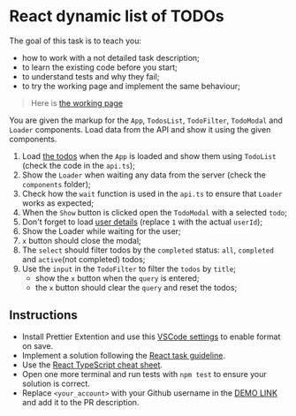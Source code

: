 # React dynamic list of TODOs

The goal of this task is to teach you:
- how to work with a not detailed task description;
- to learn the existing code before you start;
- to understand tests and why they fail;
- to try the working page and implement the same behaviour;

> Here is [the working page](https://mate-academy.github.io/react_dynamic-list-of-todos/)

You are given the markup for the `App`, `TodosList`, `TodoFilter`, `TodoModal`
and `Loader` components. Load data from the API and show it using the given components.

1. Load [the todos](https://mate-academy.github.io/react_dynamic-list-of-todos/api/todos.json) when the `App` is
loaded and show them using `TodoList` (check the code in the `api.ts`);
1. Show the `Loader` when waiting any data from the server (check the `components` folder);
1. Check how the `wait` function is used in the `api.ts` to ensure that `Loader` works as expected;
1. When the `Show` button is clicked open the `TodoModal` with a selected `todo`;
1. Don't forget to load [user details](https://mate-academy.github.io/react_dynamic-list-of-todos/api/users/1.json) (replace `1` with the actual `userId`);
1. Show the Loader while waiting for the user;
1. `x` button should close the modal;
1. The `select` should filter todos by the `completed` status: `all`, `completed` and `active`(not completed) todos;
1. Use the `input` in the `TodoFilter` to filter the `todos` by `title`;
    - show the `x` button when the `query` is entered;
    - the `x` button should clear the `query` and reset the todos;

## Instructions
- Install Prettier Extention and use this [VSCode settings](https://mate-academy.github.io/fe-program/tools/vscode/settings.json) to enable format on save.
- Implement a solution following the [React task guideline](https://github.com/mate-academy/react_task-guideline#react-tasks-guideline).
- Use the [React TypeScript cheat sheet](https://mate-academy.github.io/fe-program/js/extra/react-typescript).
- Open one more terminal and run tests with `npm test` to ensure your solution is correct.
- Replace `<your_account>` with your Github username in the [DEMO LINK](https://momos1703.github.io/react_dynamic-list-of-todos/) and add it to the PR description.
